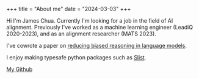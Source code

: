 +++
title = "About me"
date = "2024-03-03"
+++

Hi I'm James Chua. Currently I'm looking for a job in the field of AI alignment. Previously I've worked as a machine learning engineer (LeadiQ 2020-2023), and as an alignment researcher (MATS 2023). 

I've cowrote a paper on [reducing biased reasoning in language models](https://arxiv.org/abs/2403.05518).


I enjoy making typesafe python packages such as [Slist](https://github.com/thejaminator/slist).


[My Github](https://github.com/thejaminator)